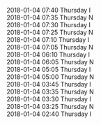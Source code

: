 2018-01-04 07:40 Thursday  I  
2018-01-04 07:35 Thursday  N  
2018-01-04 07:30 Thursday  I  
2018-01-04 07:25 Thursday  N  
2018-01-04 07:10 Thursday  I  
2018-01-04 07:05 Thursday  N  
2018-01-04 06:10 Thursday  I  
2018-01-04 06:05 Thursday  N  
2018-01-04 05:05 Thursday  I  
2018-01-04 05:00 Thursday  N  
2018-01-04 03:45 Thursday  I  
2018-01-04 03:35 Thursday  N  
2018-01-04 03:30 Thursday  I  
2018-01-04 03:25 Thursday  N  
2018-01-04 02:40 Thursday  I  
